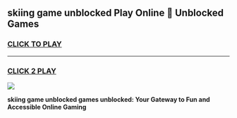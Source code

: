
## skiing game unblocked Play Online 👋 Unblocked Games
<h3>
<a href="https://premium.freeplayer.one?title=skiing_game_unblocked&ref=19F">CLICK TO PLAY</a></h3>
<hr>

<h3>
<a href="https://premium.freeplayer.one?title=skiing_game_unblocked&ref=19F">CLICK 2 PLAY</a>
  
</h3>

<a href="https://premium.freeplayer.one?title=skiing_game_unblocked&ref=19F"><img src="https://clearcache.store/games.png"></a>


**skiing game unblocked games unblocked: Your Gateway to Fun and Accessible Online Gaming**
